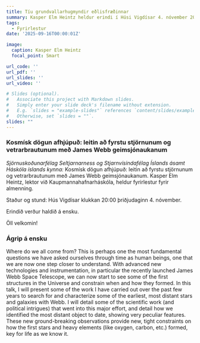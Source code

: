 ```yaml
---
title: Tíu grundvallarhugmyndir eðlisfræðinnar
summary: Kasper Elm Heintz heldur erindi í Húsi Vigdísar 4. nóvember 2025 klukkan 20:00
tags:
  - Fyrirlestur
date: '2025-09-16T00:00:01Z'

image:
  caption: Kasper Elm Heintz
  focal_point: Smart

url_code: ''
url_pdf: ''
url_slides: ''
url_video: ''

# Slides (optional).
#   Associate this project with Markdown slides.
#   Simply enter your slide deck's filename without extension.
#   E.g. `slides = "example-slides"` references `content/slides/example-slides.md`.
#   Otherwise, set `slides = ""`.
slides: ""
---
```


### Kosmísk dögun afhjúpuð: leitin að fyrstu stjörnunum og vetrarbrautunum með James Webb geimsjónaukanum

_Sjörnuskoðunarfélag Seltjarnarness og Stjarnvísindafélag Íslands ásamt Háskóla íslands kynna:_
Kosmísk dögun afhjúpuð: leitin að fyrstu stjörnunum og vetrarbrautunum með James Webb geimsjónaukanum. Kasper Elm Heintz, lektor við Kaupmannahafnarháskóla, heldur fyrirlestur fyrir almenning.

Staður og stund: Hús Vigdísar klukkan 20:00 þriðjudaginn 4. nóvember.

Erindið verður haldið á ensku.

Öll velkomin!

### Ágrip á ensku

Where do we all come from? This is perhaps one the most fundamental questions we have asked ourselves through time as human beings, one that we are now one step closer to understand. With advanced new technologies and instrumentation, in particular the recently launched James Webb Space Telescope, we can now start to see some of the first structures in the Universe and constrain when and how they formed. In this talk, I will present some of the work I have carried out over the past few years to search for and characterize some of the earliest, most distant stars and galaxies with Webb. I will detail some of the scientific work (and political intrigues) that went into this major effort, and detail how we identified the most distant object to date, showing very peculiar features. These new ground-breaking observations provide new, tight constraints on how the first stars and heavy elements (like oxygen, carbon, etc.) formed, key for life as we know it. 